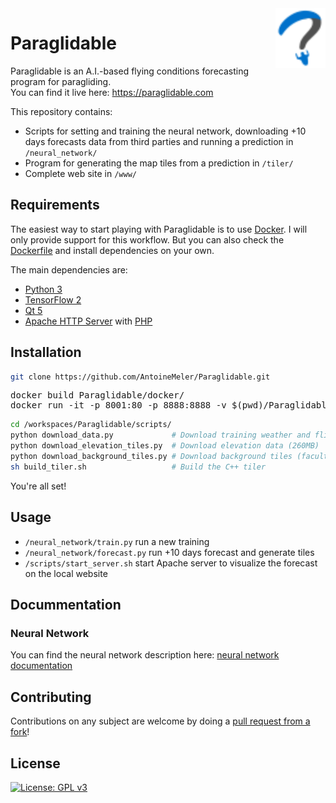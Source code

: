 <img src="www/imgs/logo/logo.svg" width="80" align="right" />

# Paraglidable

Paraglidable is an A.I.-based flying conditions forecasting program for paragliding.<br/>
You can find it live here: https://paraglidable.com

This repository contains:
* Scripts for setting and training the neural network, downloading +10 days forecasts data from third parties and running a prediction in `/neural_network/`
* Program for generating the map tiles from a prediction in `/tiler/`
* Complete web site in `/www/`

## Requirements

The easiest way to start playing with Paraglidable is to use [Docker](https://www.docker.com). I will only provide support for this workflow. But you can also check the [Dockerfile](docker/Dockerfile) and install dependencies on your own.

The main dependencies are:
* [Python 3](https://www.python.org/)
* [TensorFlow 2](https://www.tensorflow.org/)
* [Qt 5](https://www.qt.io/)
* [Apache HTTP Server](https://httpd.apache.org/) with [PHP](https://www.php.net/)

## Installation

```bash
git clone https://github.com/AntoineMeler/Paraglidable.git
```
<pre>
docker build Paraglidable/docker/
docker run -it -p 8001:80 -p 8888:8888 -v $(pwd)/Paraglidable:/workspaces/Paraglidable <b><i>IMAGE</i></b>
</pre>
```bash
cd /workspaces/Paraglidable/scripts/
python download_data.py             # Download training weather and flights data (200MB)
python download_elevation_tiles.py  # Download elevation data (260MB)
python download_background_tiles.py # Download background tiles (facultative) (180MB)
sh build_tiler.sh                   # Build the C++ tiler
```

You're all set!

## Usage

* `/neural_network/train.py` run a new training
* `/neural_network/forecast.py` run +10 days forecast and generate tiles
* `/scripts/start_server.sh` start Apache server to visualize the forecast on the local website

## Docummentation

### Neural Network

You can find the neural network description here: [neural network documentation](neural_network/)

## Contributing

Contributions on any subject are welcome by doing a [pull request from a fork](https://help.github.com/en/github/collaborating-with-issues-and-pull-requests/creating-a-pull-request-from-a-fork)!

## License

[![License: GPL v3](https://img.shields.io/badge/License-GPLv3-blue.svg)](LICENSE)